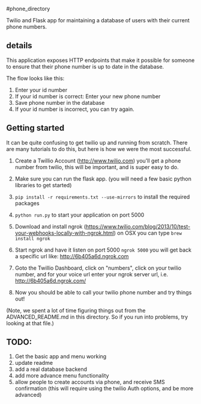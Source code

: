 #phone_directory

Twilio and Flask app for maintaining a database of users with their current phone numbers.


## details

This application exposes HTTP endpoints that make it possible for someone to ensure that their phone number is up to date in the database.

The flow looks like this:

1. Enter your id number
2. If your id number is correct: Enter your new phone number
3. Save phone number in the database
4. If your id number is incorrect, you can try again.

## Getting started

It can be quite confusing to get twilio up and running from scratch.  There are many tutorials to do this, but here is how we were the most successful.

1. Create a Twillio Account (http://www.twilio.com) you'll get a phone number from twilio, this will be important, and is super easy to do.
2. Make sure you can run the flask app. (you will need a few basic python libraries to get started)
3. `pip install -r requirements.txt --use-mirrors` to install the required packages
4. `python run.py` to start your application on port 5000

5. Download and install ngrok (https://www.twilio.com/blog/2013/10/test-your-webhooks-locally-with-ngrok.html) on OSX you can type `brew install ngrok`

6. Start ngrok and have it listen on port 5000 `ngrok 5000` you will get back a specific url like: http://6b405a6d.ngrok.com
7. Goto the Twillio Dashboard, click on "numbers", click on your twilio number, and for your voice url enter your ngrok server url, i.e. http://6b405a6d.ngrok.com/

8. Now you should be able to call your twilio phone number and try things out!

(Note, we spent a lot of time figuring things out from the ADVANCED_README.md in this directory.  So if you run into problems, try looking at that file.)

## TODO:

1. Get the basic app and menu working
2. update readme
3. add a real database backend
4. add more advance menu functionality
5. allow people to create accounts via phone, and receive SMS confirmation (this will require using the twilio Auth options, and be more advanced)



